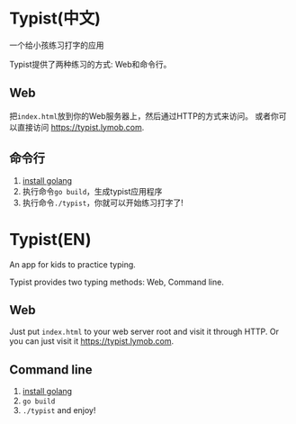 # Typist(中文)
一个给小孩练习打字的应用

Typist提供了两种练习的方式: Web和命令行。

## Web
把`index.html`放到你的Web服务器上，然后通过HTTP的方式来访问。
或者你可以直接访问 https://typist.lymob.com.

## 命令行
1. [install golang](https://golang.org/doc/install)
2. 执行命令`go build`，生成typist应用程序
3. 执行命令`./typist`，你就可以开始练习打字了!

# Typist(EN)
An app for kids to practice typing.

Typist provides two typing methods: Web, Command line.

## Web
Just put `index.html` to your web server root and visit it through HTTP. 
Or you can just visit it https://typist.lymob.com.

## Command line
1. [install golang](https://golang.org/doc/install)
2. `go build`
3. `./typist` and enjoy!